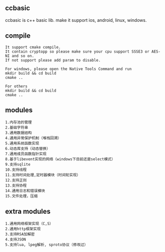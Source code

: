 ## ccbasic
ccbasic is c++ basic lib. make it support ios, android, linux, windows.

## compile
```
It support cmake compile. 
It contain cryptopp so please make sure your cpu support SSSE3 or AES-NI and so on. 
If not support please add param to disable. 

For windows, please open the Native Tools Command and run
mkdir build && cd build
cmake ..

For others
mkdir build && cd build
cmake ..
```
## modules
```
1.内存池的管理
2.基础字符串
3.通用数据结构
4.通用异常保护机制（堆栈回溯）
5.通用系统函数实现
6.动态库支持（动态替换）
7.通用成员函数指针实现
8.基于libevent实现的网络（windows下目前还是select模式）
9.支持sqlite
10.支持线程
11.支持时间处理,定时器模块（时间轮实现）
12.支持正则
13.支持协程
14.通用日志和错误模块
15.文件处理，压缩
```
## extra modules
```
1.通用网络框架实现（C,S）
2.通用http框架实现
3.支持RSA加解密
4.支持JSON
5.支持lua, lpeg解析, sproto协议（修改过）
```


